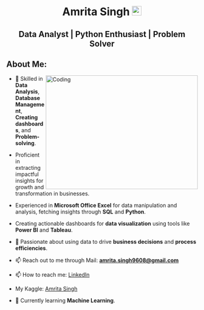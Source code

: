 <h1 align="center">Amrita Singh <img src="https://media.giphy.com/media/hvRJCLFzcasrR4ia7z/giphy.gif" width="25px"></h1>
<h2 align="center">Data Analyst | Python Enthusiast | Problem Solver</h2>
<h2 dir="auto"><strong>About Me:</strong></h2>

<img align="right" alt="Coding" width="400" height="300" src="https://static.wixstatic.com/media/2be1ce_864567900845418ebfd61e297637464d~mv2.gif">

- 🌱 Skilled in **Data Analysis**, **Database Management**, **Creating dashboards**, and **Problem-solving**.
- Proficient in extracting impactful insights for growth and transformation in businesses.
- Experienced in **Microsoft Office Excel** for data manipulation and analysis, fetching insights through **SQL** and **Python**.
- Creating actionable dashboards for **data visualization** using tools like **Power BI** and **Tableau**.
- 🚀 Passionate about using data to drive **business decisions** and **process efficiencies**. 

- 📫 Reach out to me through Mail: **amrita.singh9608@gmail.com**
- :mailbox: How to reach me: [LinkedIn](https://www.linkedin.com/in/amrita-singh-458422192/)
- My Kaggle: [Amrita Singh](https://www.kaggle.com/amritasingh97)
- 🌱 Currently learning **Machine Learning**.
